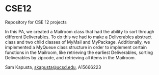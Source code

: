 # CSE12 
Repository for CSE 12 projects

In this PA, we created a Mailroom class that had the ability to sort through different Deliverables. To do this we had to make a Deliverables abstract class and two child classes of MyMail and MyPackage. Additionally, we implemented a MyQueue class structure in order to implement certain functions in the Mailroom, like retrieving the earliest Deliverables, sorting Deliverables by zipcode, and retrieving all items in the Mailroom.

Sam Kapusta, skapusta@ucsd.edu, A15666223